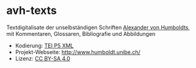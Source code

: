 # avh-texts

Textdigitalisate der unselbständigen Schriften [Alexander von Humboldts](https://de.wikipedia.org/wiki/Alexander_von_Humboldt), mit Kommentaren, Glossaren, Bibliografie und Abbildungen

* Kodierung: [TEI P5 XML](https://tei-c.org/guidelines/p5/)
* Projekt-Webseite: http://www.humboldt.unibe.ch/
* Lizenz: [CC BY-SA 4.0](https://github.com/avh-bern-berlin/avh-texts/blob/main/LICENSE)
